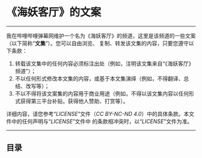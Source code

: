 # 《海妖客厅》的文案

---

我在哔哩哔哩弹幕网维护一个名为《海妖客厅》的频道，这里是该频道的一些文案（以下简称“__文集__”）。您可以自由浏览、
复制、转发该文集的内容，只要您遵守以下条款：

1. 转载该文集中的任何内容必须标注出处（例如，注明该文集来自“《海妖客厅》频道”）；
2. 不以任何形式修改本文集的内容，或基于本文集演绎（例如，不得翻译、总结、改写等）；
3. 不以不得将该文案集的内容用于商业用途（例如，不得以该文集内容以任何形式获得第三平台补贴，获得他人赞助、打赏等）。

详细内容，请您参考“_LICENSE_”文件（_CC BY-NC-ND 4.0_）中的具体条款。本文件中的任何声明与“_LICENSE_”文件中
的条款相冲突时，以“_LICENSE_”文件为准。

---

## 目录

